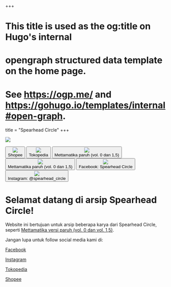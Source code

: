 +++
# This title is used as the og:title on Hugo's internal
# opengraph structured data template on the home page.
# See https://ogp.me/ and https://gohugo.io/templates/internal#open-graph.
title = "Spearhead Circle"
+++

![](images/banner.jpg)

<a href="https://shopee.co.id/shop/449539190"><button><div class="thumbnail">![](images/shopee.png)</div>Shopee</button></a>
<a href="https://www.tokopedia.com/spearheadcircle"><button><div class="thumbnail">![](images/tokped.png)</div>Tokopedia</button></a>
[<button><div class="thumbnail">![](images/spearhead.png)</div>Mettamatika paruh (vol. 0 dan 1,5)</button>](blog/mettamatika-paruh)
<a href="https://spearhead-circle.github.io/blog/mettamatika-paruh"><button><div class="thumbnail">![](images/spearhead.png)</div>Mettamatika paruh (vol. 0 dan 1,5)</button></a>
<a href="https://www.facebook.com/profile.php?id=100089620167900"><button><div class="thumbnail">![](images/facebook.png)</div>Facebook: Spearhead Circle</button></a>
<a href="https://www.instagram.com/spearhead_circle"><button><div class="thumbnail">![](images/instagram.png)</div>Instagram: @spearhead_circle</button></a>

# Selamat datang di arsip Spearhead Circle!

Website ini bertujuan untuk arsip beberapa karya dari Spearhead Circle, seperti [Mettamatika versi paruh (vol. 0 dan vol. 1,5)](blog/mettamatika-paruh).

Jangan lupa untuk follow social media kami di:

[Facebook](https://www.facebook.com/profile.php?id=100089620167900)

[Instagram](https://www.instagram.com/spearhead_circle)

[Tokopedia](https://www.tokopedia.com/spearheadcircle)

[Shopee](https://shopee.co.id/shop/449539190)